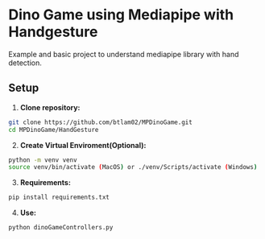 # Dino Game using Mediapipe with Handgesture
Example and basic project to understand mediapipe library with hand detection. 
## Setup
1. **Clone repository:**
``` bash
git clone https://github.com/btlam02/MPDinoGame.git
cd MPDinoGame/HandGesture
```

2. **Create Virtual Enviroment(Optional):**
``` bash
python -m venv venv
source venv/bin/activate (MacOS) or ./venv/Scripts/activate (Windows)
```

3. **Requirements:**
``` bash
pip install requirements.txt
```

4. **Use:**
``` bash
python dinoGameControllers.py
```
